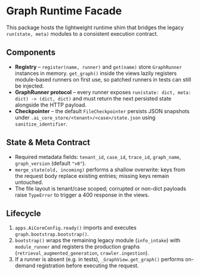 # Graph Runtime Facade

This package hosts the lightweight runtime shim that bridges the legacy `run(state, meta)`
modules to a consistent execution contract.

## Components
- **Registry** – `register(name, runner)` and `get(name)` store `GraphRunner` instances in
  memory. `get_graph()` inside the views lazily registers module-based runners on first use,
  so patched runners in tests can still be injected.
- **GraphRunner protocol** – every runner exposes `run(state: dict, meta: dict) -> (dict, dict)`
  and must return the next persisted state alongside the HTTP payload.
- **Checkpointer** – the default `FileCheckpointer` persists JSON snapshots under
  `.ai_core_store/<tenant>/<case>/state.json` using `sanitize_identifier`.

## State & Meta Contract
- Required metadata fields: `tenant_id`, `case_id`, `trace_id`, `graph_name`,
  `graph_version` (default `"v0"`).
- `merge_state(old, incoming)` performs a shallow overwrite: keys from the request body
  replace existing entries; missing keys remain untouched.
- The file layout is tenant/case scoped; corrupted or non-dict payloads raise
  `TypeError` to trigger a 400 response in the views.

## Lifecycle
1. `apps.AiCoreConfig.ready()` imports and executes `graph.bootstrap.bootstrap()`.
2. `bootstrap()` wraps the remaining legacy module (`info_intake`) with
   `module_runner` and registers the production graphs
   (`retrieval_augmented_generation`, `crawler.ingestion`).
3. If a runner is absent (e.g. in tests), `_GraphView.get_graph()` performs
   on-demand registration before executing the request.
